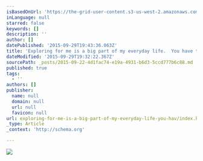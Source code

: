 ```yaml
---
isBasedOnUrl: 'https://the-grid-user-content.s3-us-west-2.amazonaws.com/e4767461-9feb-4b98-88dc-3f4d17ec4788.jpg'
inLanguage: null
starred: false
keywords: []
description: ''
author: []
datePublished: '2015-09-29T19:43:36.063Z'
title: 'Exploring for me is a big part of my everyday life.  You have to prioritize time for yourself as a creative. You have to dip your toe in the cold water. Meaning, take on some new ways to create.'
dateModified: '2015-09-29T19:32:22.367Z'
sourcePath: _posts/2015-09-22-4d1fac74-e19a-4931-b6d3-5ccd777b6c88.md
published: true
tags:
  - ''
authors: []
publisher:
  name: null
  domain: null
  url: null
  favicon: null
url: exploring-for-me-is-a-big-part-of-my-everyday-life-you-hav/index.html
_type: Article
_context: 'http://schema.org'

---
```

![](https://the-grid-user-content.s3-us-west-2.amazonaws.com/e4767461-9feb-4b98-88dc-3f4d17ec4788.jpg)
